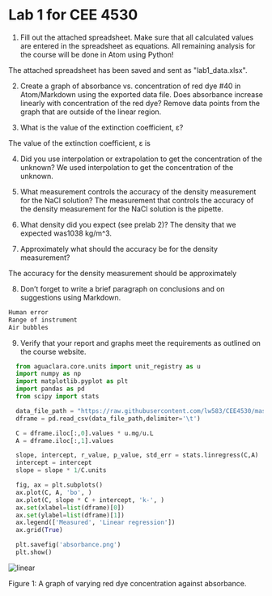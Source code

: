 # Lab 1 for CEE 4530

1. Fill out the attached spreadsheet. Make sure that all calculated values are entered in the spreadsheet as equations. All remaining analysis for the course will be done in Atom using Python!

The attached spreadsheet has been saved and sent as "lab1_data.xlsx".  

2. Create a graph of absorbance vs. concentration of red dye \#40 in Atom/Markdown using the exported data file. Does absorbance increase linearly with concentration of the red dye? Remove data points from the graph that are outside of the linear region.


3. What is the value of the extinction coefficient, ε?


The value of the extinction coefficient, ε is


4. Did you use interpolation or extrapolation to get the concentration of the unknown?
   We used interpolation to get the concentration of the unknown.

5. What measurement controls the accuracy of the density measurement for the NaCl solution?
   The measurement that controls the accuracy of the density measurement for the NaCl solution is the pipette.

6. What density did you expect (see prelab 2)?
   The density that we expected was1038 kg/m^3.

7. Approximately what should the accuracy be for the density measurement?

The accuracy for the density measurement should be approximately

8. Don’t forget to write a brief paragraph on conclusions and on suggestions using Markdown.

```python
Human error
Range of instrument
Air bubbles
```


9. Verify that your report and graphs meet the requirements as outlined on the course website.

```python
  from aguaclara.core.units import unit_registry as u
  import numpy as np
  import matplotlib.pyplot as plt
  import pandas as pd
  from scipy import stats

  data_file_path = "https://raw.githubusercontent.com/lw583/CEE4530/master/Lab1/absorbance.txt"
  dframe = pd.read_csv(data_file_path,delimiter='\t')

  C = dframe.iloc[:,0].values * u.mg/u.L
  A = dframe.iloc[:,1].values

  slope, intercept, r_value, p_value, std_err = stats.linregress(C,A)
  intercept = intercept
  slope = slope * 1/C.units

  fig, ax = plt.subplots()
  ax.plot(C, A, 'bo', )
  ax.plot(C, slope * C + intercept, 'k-', )
  ax.set(xlabel=list(dframe)[0])
  ax.set(ylabel=list(dframe)[1])
  ax.legend(['Measured', 'Linear regression'])
  ax.grid(True)

  plt.savefig('absorbance.png')
  plt.show()
```

![linear](https://github.com/lw583/CEE4530/blob/master/absorbance.png?raw=true)

Figure 1: A graph of varying red dye concentration against absorbance.
